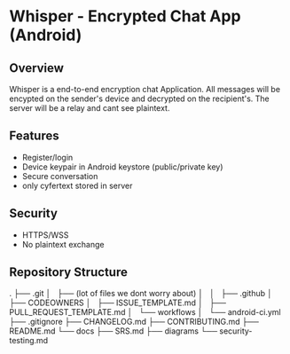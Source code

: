 # Whisper - Encrypted Chat App (Android)

## Overview
Whisper is a end-to-end encryption chat Application. 
All messages will be encypted on the sender's device and decrypted on the recipient's.
The server will be a relay and cant see plaintext.

## Features
- Register/login
- Device keypair in Android keystore (public/private key)
- Secure conversation 
- only cyfertext stored in server

## Security
- HTTPS/WSS
- No plaintext exchange

## Repository Structure 
.
├── .git
│   ├── (lot of files we dont worry about)
│   
│   
├── .github
│   ├── CODEOWNERS
│   ├── ISSUE_TEMPLATE.md
│   ├── PULL_REQUEST_TEMPLATE.md
│   └── workflows
│       └── android-ci.yml
├── .gitignore
├── CHANGELOG.md
├── CONTRIBUTING.md
├── README.md
└── docs
    ├── SRS.md
    ├── diagrams
    └── security-testing.md

